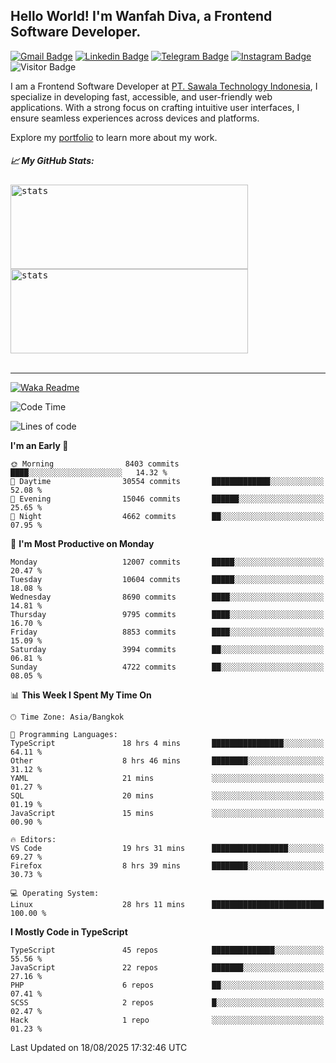 ## Hello World! I'm Wanfah Diva, a Frontend Software Developer.

[![Gmail Badge](https://img.shields.io/badge/-Gmail-white?style=plastic&logo=Gmail&link=mailto:aditputrafirmansyah@gmail.com)](mailto:wanfahdivaa@gmail.com)
[![Linkedin Badge](https://img.shields.io/badge/-LinkedIn-blue?style=plastic&logo=Linkedin&link=https://www.linkedin.com/in/aditputrafirmansyah/)](https://www.linkedin.com/in/wanfahdiva/)
[![Telegram Badge](https://img.shields.io/badge/-Telegram-blue?style=plastic&logo=telegram&link=https://t.me/Adithya_13)](https://t.me/wanfahdiva)
[![Instagram Badge](https://img.shields.io/badge/-Instagram-white?style=plastic&logo=instagram&link=https://www.instagram.com/adithya_firmansyahputra/)](https://www.instagram.com/wnfhdva/)
![Visitor Badge](https://visitor-badge.laobi.icu/badge?page_id=wanfahdiva.wanfahdiva)

<p>
I am a Frontend Software Developer at <a href="https://sawala.tech" target="_blank">PT. Sawala Technology Indonesia</a>, I specialize in developing fast, accessible, and user-friendly web applications. With a strong focus on crafting intuitive user interfaces, I ensure seamless experiences across devices and platforms.

Explore my <a href="http://wanfahdiva-com.vercel.app/" target="_blank">portfolio</a> to learn more about my work.
</p>

<h5 align="left">
  
📈 **My GitHub Stats:**

</h5>

<div align="left">
<kbd>
  <img height="135em" width="380em" alt="stats" src="https://github-readme-stats-salesp07.vercel.app/api?username=wanfahdiva&count_private=true&show_icons=true&theme=react&rank_icon=github&border_radius=10&hide_title=true"></kbd>
</kbd>
<kbd>
    <img height="135em" width="380em" alt="stats" src="https://github-readme-activity-graph.vercel.app/graph?username=wanfahdiva&theme=react&hide_title=true"></kbd>
</div>

<br />

---

[![Waka Readme](https://github.com/wanfahdiva/wanfahdiva/actions/workflows/waka.yml/badge.svg)](https://github.com/wanfahdiva/wanfahdiva/actions/workflows/waka.yml)

<!--START_SECTION:waka-->
![Code Time](http://img.shields.io/badge/Code%20Time-2%2C319%20hrs%2050%20mins-blue)

![Lines of code](https://img.shields.io/badge/From%20Hello%20World%20I%27ve%20Written-21.4%20million%20lines%20of%20code-blue)

**I'm an Early 🐤** 

```text
🌞 Morning                8403 commits        ████░░░░░░░░░░░░░░░░░░░░░   14.32 % 
🌆 Daytime                30554 commits       █████████████░░░░░░░░░░░░   52.08 % 
🌃 Evening                15046 commits       ██████░░░░░░░░░░░░░░░░░░░   25.65 % 
🌙 Night                  4662 commits        ██░░░░░░░░░░░░░░░░░░░░░░░   07.95 % 
```
📅 **I'm Most Productive on Monday** 

```text
Monday                   12007 commits       █████░░░░░░░░░░░░░░░░░░░░   20.47 % 
Tuesday                  10604 commits       █████░░░░░░░░░░░░░░░░░░░░   18.08 % 
Wednesday                8690 commits        ████░░░░░░░░░░░░░░░░░░░░░   14.81 % 
Thursday                 9795 commits        ████░░░░░░░░░░░░░░░░░░░░░   16.70 % 
Friday                   8853 commits        ████░░░░░░░░░░░░░░░░░░░░░   15.09 % 
Saturday                 3994 commits        ██░░░░░░░░░░░░░░░░░░░░░░░   06.81 % 
Sunday                   4722 commits        ██░░░░░░░░░░░░░░░░░░░░░░░   08.05 % 
```


📊 **This Week I Spent My Time On** 

```text
🕑︎ Time Zone: Asia/Bangkok

💬 Programming Languages: 
TypeScript               18 hrs 4 mins       ████████████████░░░░░░░░░   64.11 % 
Other                    8 hrs 46 mins       ████████░░░░░░░░░░░░░░░░░   31.12 % 
YAML                     21 mins             ░░░░░░░░░░░░░░░░░░░░░░░░░   01.27 % 
SQL                      20 mins             ░░░░░░░░░░░░░░░░░░░░░░░░░   01.19 % 
JavaScript               15 mins             ░░░░░░░░░░░░░░░░░░░░░░░░░   00.90 % 

🔥 Editors: 
VS Code                  19 hrs 31 mins      █████████████████░░░░░░░░   69.27 % 
Firefox                  8 hrs 39 mins       ████████░░░░░░░░░░░░░░░░░   30.73 % 

💻 Operating System: 
Linux                    28 hrs 11 mins      █████████████████████████   100.00 % 
```

**I Mostly Code in TypeScript** 

```text
TypeScript               45 repos            ██████████████░░░░░░░░░░░   55.56 % 
JavaScript               22 repos            ███████░░░░░░░░░░░░░░░░░░   27.16 % 
PHP                      6 repos             ██░░░░░░░░░░░░░░░░░░░░░░░   07.41 % 
SCSS                     2 repos             █░░░░░░░░░░░░░░░░░░░░░░░░   02.47 % 
Hack                     1 repo              ░░░░░░░░░░░░░░░░░░░░░░░░░   01.23 % 
```




 Last Updated on 18/08/2025 17:32:46 UTC
<!--END_SECTION:waka-->
